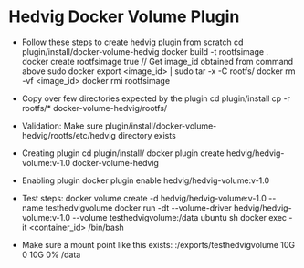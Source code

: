 # Hedvig Docker Volume Plugin

* Follow these steps to create hedvig plugin from scratch
cd plugin/install/docker-volume-hedvig
docker build -t rootfsimage .
docker create rootfsimage true
// Get image_id obtained from command above
sudo docker export <image_id> | sudo tar -x -C rootfs/
docker rm -vf <image_id>
docker rmi rootfsimage

* Copy over few directories expected by the plugin
cd plugin/install
cp -r rootfs/* docker-volume-hedvig/rootfs/
* Validation: Make sure plugin/install/docker-volume-hedvig/rootfs/etc/hedvig directory exists 

* Creating plugin
cd plugin/install/
docker plugin create hedvig/hedvig-volume:v-1.0 docker-volume-hedvig
* Enabling plugin
docker plugin enable hedvig/hedvig-volume:v-1.0 

* Test steps:
docker volume create -d hedvig/hedvig-volume:v-1.0 --name testhedvigvolume
docker run  -dt --volume-driver hedvig/hedvig-volume:v-1.0 --volume testhedvigvolume:/data ubuntu sh
docker exec -it <container_id> /bin/bash
* Make sure a mount point like this exists:
<hedvigproxy>:/exports/testhedvigvolume        10G     0   10G   0% /data

